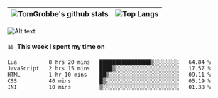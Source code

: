 |![TomGrobbe's github stats](https://github-readme-stats.vercel.app/api?username=egerdnc&count_private=true&show_icons=true&theme=dracula&disable_animations=true&include_all_commits=true)|![Top Langs](https://github-readme-stats.vercel.app/api/top-langs/?username=egerdnc&theme=dracula&langs_count=10&layout=compact)|
|:-:|:-:|

![Alt text](https://spotify-recently-played-readme.vercel.app/api?user=i4a9i8pn8x8vvskq8v52yhckr)
<br>
<br>
📊 &nbsp;**This week I spent my time on**
<!--START_SECTION:waka-->
```text
Lua          8 hrs 20 mins   ████████████████▒░░░░░░░░   64.84 % 
JavaScript   2 hrs 15 mins   ████▒░░░░░░░░░░░░░░░░░░░░   17.57 % 
HTML         1 hr 10 mins    ██▒░░░░░░░░░░░░░░░░░░░░░░   09.11 % 
CSS          40 mins         █▒░░░░░░░░░░░░░░░░░░░░░░░   05.19 % 
INI          10 mins         ▒░░░░░░░░░░░░░░░░░░░░░░░░   01.38 % 
```
<!--END_SECTION:waka-->
